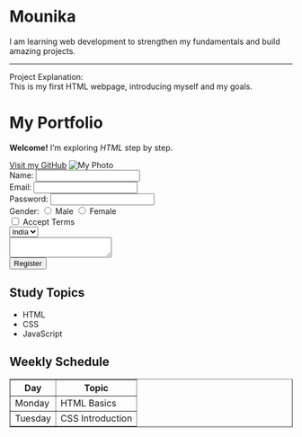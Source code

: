<!-- Day 1 – HTML Basics -->
<h1>Mounika</h1>
<p>I am learning web development to strengthen my fundamentals and build amazing projects.</p>
<hr>
<p>Project Explanation:<br>
This is my first HTML webpage, introducing myself and my goals.</p>

<!-- Day 2 – Text Formatting & Links -->
<h1>My Portfolio</h1>
<p><strong>Welcome!</strong> I’m exploring <em>HTML</em> step by step.</p>
<a href="https://github.com/annamchittimounika">Visit my GitHub</a>
<img src="" alt="My Photo">

<!-- Day 3 – HTML Forms -->
<form action="#" method="post">
  <label>Name: <input type="text" name="name"></label><br>
  <label>Email: <input type="email" name="email"></label><br>
  <label>Password: <input type="password" name="password"></label><br>
  <label>Gender:
    <input type="radio" name="gender" value="male"> Male
    <input type="radio" name="gender" value="female"> Female
  </label><br>
  <label>
    <input type="checkbox" name="terms"> Accept Terms
  </label><br>
  <select name="country">
    <option>India</option>
    <option>USA</option>
  </select><br>
  <textarea name="message"></textarea><br>
  <input type="submit" value="Register">
</form>

<!-- Day 4 – Lists & Tables -->
<h2>Study Topics</h2>
<ul>
  <li>HTML</li>
  <li>CSS</li>
  <li>JavaScript</li>
</ul>

<h2>Weekly Schedule</h2>
<table border="1">
  <thead>
    <tr>
      <th>Day</th>
      <th>Topic</th>
    </tr>
  </thead>
  <tbody>
    <tr>
      <td>Monday</td>
      <td>HTML Basics</td>
    </tr>
    <tr>
      <td>Tuesday</td>
      <td>CSS Introduction</td>
    </tr>
  </tbody>
</table>
